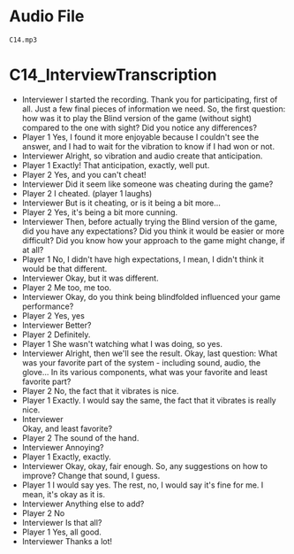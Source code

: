 # Audio File
    C14.mp3
# C14_InterviewTranscription
- Interviewer
    I started the recording. Thank you for participating, first of all.  Just a few final pieces of information we need. So, the first question: how was it to play the Blind version of the game (without sight) compared to the one with sight? Did you notice any differences?
- Player 1
    Yes, I found it more enjoyable because I couldn't see the answer, and I had to wait for the vibration to know if I had won or not.
- Interviewer
    Alright, so vibration and audio create that anticipation.
- Player 1
    Exactly! That anticipation, exactly, well put.
- Player 2
    Yes, and you can't cheat!
- Interviewer
    Did it seem like someone was cheating during the game?
- Player 2
    I cheated.
(player 1 laughs)
- Interviewer
    But is it cheating, or is it being a bit more...
- Player 2
    Yes, it's being a bit more cunning.
- Interviewer
    Then, before actually trying the Blind version of the game, did you have any expectations? Did you think it would be easier or more difficult? Did you know how your approach to the game might change, if at all?
- Player 1
    No, I didn't have high expectations, I mean, I didn't think it would be that different.
- Interviewer
    Okay, but it was different.
- Player 2
    Me too, me too.
- Interviewer
    Okay, do you think being blindfolded influenced your game performance?
- Player 2
    Yes, yes
- Interviewer
    Better?
- Player 2
    Definitely.
- Player 1
    She wasn't watching what I was doing, so yes.
- Interviewer
    Alright, then we'll see the result. Okay, last question: What was your favorite part of the system - including sound, audio, the glove... In its various components, what was your favorite and least favorite part?
- Player 2
    No, the fact that it vibrates is nice.
- Player 1
    Exactly. I would say the same, the fact that it vibrates is really nice.
- Interviewer   
    Okay, and least favorite?
- Player 2
    The sound of the hand.
- Interviewer
    Annoying?
- Player 1
    Exactly, exactly.
- Interviewer
    Okay, okay, fair enough. So, any suggestions on how to improve? Change that sound, I guess.
- Player 1
    I would say yes. The rest, no, I would say it's fine for me. I mean, it's okay as it is.
- Interviewer
    Anything else to add?
- Player 2
    No
- Interviewer
    Is that all?
- Player 1
    Yes, all good.
- Interviewer
    Thanks a lot!